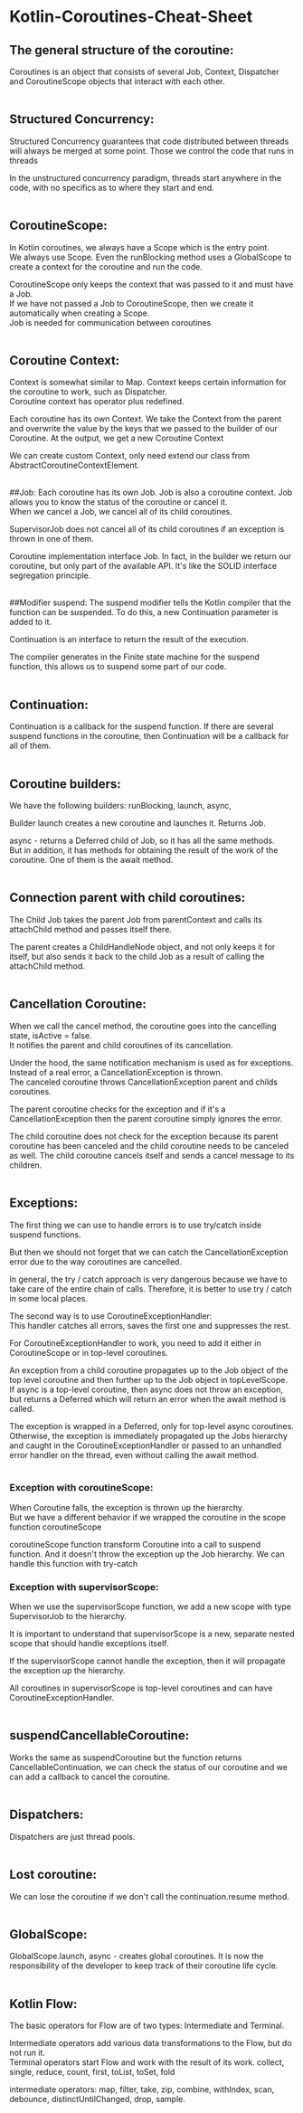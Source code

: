 # Kotlin-Coroutines-Cheat-Sheet


## The general structure of the coroutine:<br>
Coroutines is an object that consists of several Job, Context, Dispatcher and CoroutineScope objects that interact with each other.<br><br>

## Structured Concurrency:<br>

Structured Concurrency guarantees that code distributed between threads will always be merged at some point. Those we control the code that runs in threads<br>

In the unstructured concurrency paradigm, threads start anywhere in the code, with no specifics as to where they start and end.<br><br>

## CoroutineScope:
In Kotlin coroutines, we always have a Scope which is the entry point.<br>
We always use Scope. Even the runBlocking method uses a GlobalScope to create a context for the coroutine and run the code.<br>

CoroutineScope only keeps the context that was passed to it and must have a Job.<br>
If we have not passed a Job to CoroutineScope, then we create it automatically when creating a Scope.<br>
Job is needed for communication between coroutines<br><br>

## Coroutine Context:
Context is somewhat similar to Map. Context keeps certain information for the coroutine to work, such as Dispatcher.<br>
Coroutine context has operator plus redefined.<br>

Each coroutine has its own Context. We take the Context from the parent and overwrite the value by the keys that we passed to the builder of our Coroutine. At the output, we get a new Coroutine Context<br>

We can create custom Context, only need extend our class from AbstractCoroutineContextElement.<br><br>


##Job:
Each coroutine has its own Job. Job is also a coroutine context. Job allows you to know the status of the coroutine or cancel it.<br>
When we cancel a Job, we cancel all of its child coroutines.<br>

SupervisorJob does not cancel all of its child coroutines if an exception is thrown in one of them.<br>

Coroutine implementation interface Job. In fact, in the builder we return our coroutine, but only part of the available API. It's like the SOLID interface segregation principle.<br><br>

##Modifier suspend:
The suspend modifier tells the Kotlin compiler that the function can be suspended. To do this, a new Continuation parameter is added to it.<br>

Continuation is an interface to return the result of the execution.<br>

The compiler generates in the Finite state machine for the suspend function, this allows us to suspend some part of our code.<br><br>


## Continuation:
Continuation is a callback for the suspend function. If there are several suspend functions in the coroutine, then Continuation will be a callback for all of them.<br><br>

## Coroutine builders:
We have the following builders: runBlocking, launch, async,<br>

Builder launch creates a new coroutine and launches it. Returns Job.<br>

async - returns a Deferred child of Job, so it has all the same methods.<br>
But in addition, it has methods for obtaining the result of the work of the coroutine. One of them is the await method.<br><br>

## Connection parent with child coroutines:
The Child Job takes the parent Job from parentContext and calls its attachChild method and passes itself there.<br>

The parent creates a ChildHandleNode object, and not only keeps it for itself, but also sends it back to the child Job as a result of calling the attachChild method.<br><br>

## Cancellation Coroutine:
When we call the cancel method, the coroutine goes into the cancelling state, isActive = false.<br>
It notifies the parent and child coroutines of its cancellation.<br>

Under the hood, the same notification mechanism is used as for exceptions. Instead of a real error, a CancellationException is thrown.<br>
The canceled coroutine throws CancellationException parent and childs coroutines.<br>

The parent coroutine checks for the exception and if it's a CancellationException then the parent coroutine simply ignores the error.<br>

The child coroutine does not check for the exception because its parent coroutine has been canceled and the child coroutine needs to be canceled as well. The child coroutine cancels itself and sends a cancel message to its children.<br><br>


## Exceptions:

The first thing we can use to handle errors is to use try/catch inside suspend functions.<br>

But then we should not forget that we can catch the CancellationException error due to the way coroutines are cancelled.<br>

In general, the try / catch approach is very dangerous because we have to take care of the entire chain of calls. Therefore, it is better to use try / catch in some local places.<br>


The second way is to use CoroutineExceptionHandler:<br>
This handler catches all errors, saves the first one and suppresses the rest.<br>

For CoroutineExceptionHandler to work, you need to add it either in CoroutineScope or in top-level coroutines.<br>

An exception from a child coroutine propagates up to the Job object of the top level coroutine and then further up to the Job object in topLevelScope.<br>
If async is a top-level coroutine, then async does not throw an exception, but returns a Deferred which will return an error when the await method is called.<br>

The exception is wrapped in a Deferred, only for top-level async coroutines. Otherwise, the exception is immediately propagated up the Jobs hierarchy and caught in the CoroutineExceptionHandler or passed to an unhandled error handler on the thread, even without calling the await method.<br><br>


### Exception with coroutineScope:
When Coroutine falls, the exception is thrown up the hierarchy.<br>
But we have a different behavior if we wrapped the coroutine in the scope function coroutineScope<br>

coroutineScope function transform Coroutine into a call to suspend function. And it doesn't throw the exception up the Job hierarchy.
We can handle this function with try-catch<br>


### Exception with supervisorScope:
When we use the supervisorScope function, we add a new scope with type SupervisorJob to the hierarchy.<br>

It is important to understand that supervisorScope is a new, separate nested scope that should handle exceptions itself.<br>

If the supervisorScope cannot handle the exception, then it will propagate the exception up the hierarchy.<br>

All coroutines in supervisorScope is top-level coroutines and can have CoroutineExceptionHandler.<br><br>

## suspendCancellableCoroutine:
Works the same as suspendCoroutine but the function returns CancellableContinuation, we can check the status of our coroutine and we can add a callback to cancel the coroutine.<br><br>

## Dispatchers:
Dispatchers are just thread pools.<br><br>

## Lost coroutine:
We can lose the coroutine if we don't call the continuation.resume method.<br><br>

## GlobalScope:
GlobalScope.launch, async -  creates global coroutines. It is now the responsibility of the developer to keep track of their coroutine life cycle.<br><br>

## Kotlin Flow:
The basic operators for Flow are of two types: Intermediate and Terminal.<br>

Intermediate operators add various data transformations to the Flow, but do not run it.<br>
Terminal operators start Flow and work with the result of its work. collect, single, reduce, count, first, toList, toSet, fold<br>

intermediate operators:
map, filter, take, zip, combine, withIndex, scan, debounce, distinctUntilChanged, drop, sample.<br><br>




